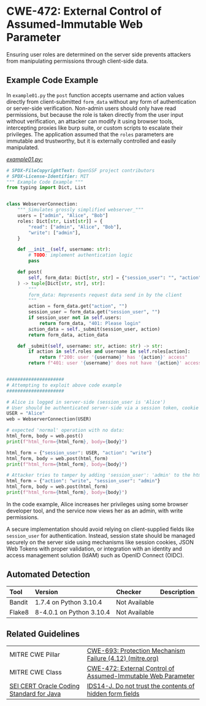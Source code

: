 # CWE-472: External Control of Assumed-Immutable Web Parameter

Ensuring user roles are determined on the server side prevents attackers from manipulating permissions through client-side data.

## Example Code Example

In `example01.py` the `post` function accepts username and action values directly from client-submitted `form_data` without any form of authentication or server-side verification. Non-admin users should only have read permissions, but because the role is taken directly from the user input without verification, an attacker can modify it using browser tools, intercepting proxies like burp suite, or custom scripts to escalate their privileges. The application assumed that the `roles` parameters are immutable and trustworthy, but it is externally controlled and easily manipulated.

[*example01.py:*](example01.py)

```py
# SPDX-FileCopyrightText: OpenSSF project contributors
# SPDX-License-Identifier: MIT
""" Example Code Example """
from typing import Dict, List


class WebserverConnection:
    """_Simulates grossly simplified webserver_"""
    users = ["admin", "Alice", "Bob"]
    roles: Dict[str, List[str]] = {
        "read": ["admin", "Alice", "Bob"],
        "write": ["admin"],
    }

    def __init__(self, username: str):
        # TODO: implement authentication logic
        pass

    def post(
        self, form_data: Dict[str, str] = {"session_user": "", "action": ""}
    ) -> tuple[Dict[str, str], str]:
        """
        form_data: Represents request data send in by the client
        """
        action = form_data.get("action", "")
        session_user = form_data.get("session_user", "")
        if session_user not in self.users:
            return form_data, "401: Please login"
        action_data = self._submit(session_user, action)
        return form_data, action_data

    def _submit(self, username: str, action: str) -> str:
        if action in self.roles and username in self.roles[action]:
            return f"200: user '{username}' has '{action}' access"
        return f"401: user '{username}' does not have '{action}' access"


#####################
# Attempting to exploit above code example
#####################

# Alice is logged in server-side (session_user is 'Alice')
# User should be authenticated server-side via a session token, cookie or JWT.
USER = "Alice"
web = WebserverConnection(USER)

# expected 'normal' operation with no data:
html_form, body = web.post()
print(f"html_form={html_form}, body={body}")

html_form = {"session_user": USER, "action": "write"}
html_form, body = web.post(html_form)
print(f"html_form={html_form}, body={body}")

# Attacker tries to tamper by adding 'session_user': 'admin' to the html_form
html_form = {"action": "write", "session_user": "admin"}
html_form, body = web.post(html_form)
print(f"html_form={html_form}, body={body}")

```

In the code example, Alice increases her privileges using some browser developer tool, and the service now views her as an admin, with write permissions.

A secure implementation should avoid relying on client-supplied fields like `session_user` for authentication. Instead, session state should be managed securely on the server side using mechanisms like session cookies, JSON Web Tokens with proper validation, or integration with an identity and access management solution (IdAM) such as OpenID Connect (OIDC).

## Automated Detection

|Tool|Version|Checker|Description|
|:---|:---|:---|:---|
|Bandit|1.7.4 on Python 3.10.4|Not Available||
|Flake8|8-4.0.1 on Python 3.10.4|Not Available||

## Related Guidelines

|||
|:---|:---|
|MITRE CWE Pillar| [CWE-693: Protection Mechanism Failure (4.12) (mitre.org)](https://cwe.mitre.org/data/definitions/693.html)|
|MITRE CWE Class|[CWE-472: External Control of Assumed-Immutable Web Parameter](http://cwe.mitre.org/data/definitions/472.html)|
|[SEI CERT Oracle Coding Standard for Java](https://wiki.sei.cmu.edu/confluence/display/java/SEI+CERT+Oracle+Coding+Standard+for+Java)|[IDS14-J. Do not trust the contents of hidden form fields](https://wiki.sei.cmu.edu/confluence/display/java/IDS14-J.+Do+not+trust+the+contents+of+hidden+form+fields)|
